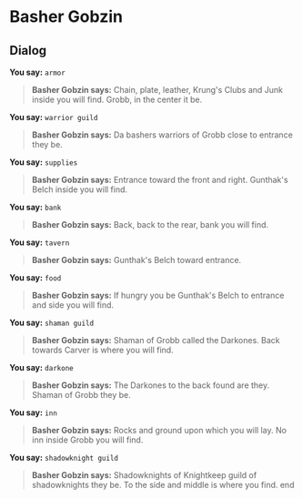# Basher Gobzin
## Dialog

**You say:** `armor`



>**Basher Gobzin says:** Chain, plate, leather, Krung's Clubs and Junk inside you will find.  Grobb, in the center it be.

**You say:** `warrior guild`



>**Basher Gobzin says:** Da bashers warriors of Grobb close to entrance they be.

**You say:** `supplies`



>**Basher Gobzin says:** Entrance toward the front and right.  Gunthak's Belch inside you will find.

**You say:** `bank`



>**Basher Gobzin says:** Back, back to the rear, bank you will find.

**You say:** `tavern`



>**Basher Gobzin says:** Gunthak's Belch toward entrance.

**You say:** `food`



>**Basher Gobzin says:** If hungry you be Gunthak's Belch to entrance and side you will find.

**You say:** `shaman guild`



>**Basher Gobzin says:** Shaman of Grobb called the Darkones.  Back towards Carver is where you will find.

**You say:** `darkone`



>**Basher Gobzin says:** The Darkones to the back found are they.  Shaman of Grobb they be.

**You say:** `inn`



>**Basher Gobzin says:** Rocks and ground upon which you will lay.  No inn inside Grobb you will find.

**You say:** `shadowknight guild`



>**Basher Gobzin says:** Shadowknights of Knightkeep guild of shadowknights they be.  To the side and middle is where you find.
end